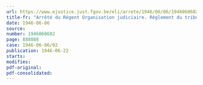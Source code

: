 ```yaml
---
url: https://www.ejustice.just.fgov.be/eli/arrete/1946/06/06/1946060602/justel
title-fr: "Arrêté du Régent Organisation judiciaire. Règlement du tribunal de première instance d'Arlon"
date: 1946-06-06
source:
number: 1946060602
page: 888888
case: 1946-06-06/02
publication: 1946-06-22
starts:
modifies:
pdf-original:
pdf-consolidated:
---
```


